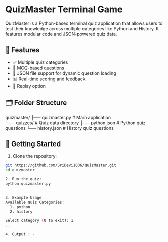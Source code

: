 # QuizMaster Terminal Game 

QuizMaster is a Python-based terminal quiz application that allows users to test their knowledge across multiple categories like Python and History. It features modular code and JSON-powered quiz data.

## 🎯 Features
- ✅ Multiple quiz categories
- 🧠 MCQ-based questions
- 💾 JSON file support for dynamic question loading
- 📊 Real-time scoring and feedback
- 🔁 Replay option

## 🗂️ Folder Structure

quizmaster/
├── quizmaster.py        # Main application   
└── quizzes/              # Quiz data directory
    ├── python.json      # Python quiz questions
    └── history.json     # History quiz questions 


## 🚀 Getting Started
1. Clone the repository:
```bash
git https://github.com/SriDevi1806/QuizMaster.git
cd quizmaster 

2. Run the quiz:
python quizmaster.py 


3. Example Usage 
Available Quiz Categories:
  1. python
  2. history

Select category (0 to exit): 1
...

4. Output : -


